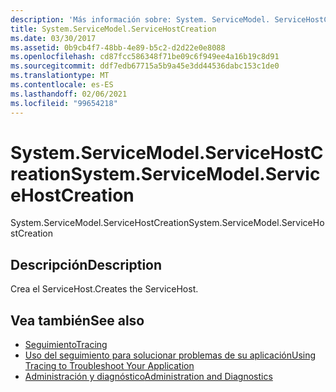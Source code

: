 ```yaml
---
description: 'Más información sobre: System. ServiceModel. ServiceHostCreation'
title: System.ServiceModel.ServiceHostCreation
ms.date: 03/30/2017
ms.assetid: 0b9cb4f7-48bb-4e89-b5c2-d2d22e0e8088
ms.openlocfilehash: cd87fcc586348f71be09c6f949ee4a16b19c8d91
ms.sourcegitcommit: ddf7edb67715a5b9a45e3dd44536dabc153c1de0
ms.translationtype: MT
ms.contentlocale: es-ES
ms.lasthandoff: 02/06/2021
ms.locfileid: "99654218"
---
```

# <a name="systemservicemodelservicehostcreation"></a><span data-ttu-id="2923f-103">System.ServiceModel.ServiceHostCreation</span><span class="sxs-lookup"><span data-stu-id="2923f-103">System.ServiceModel.ServiceHostCreation</span></span>

<span data-ttu-id="2923f-104">System.ServiceModel.ServiceHostCreation</span><span class="sxs-lookup"><span data-stu-id="2923f-104">System.ServiceModel.ServiceHostCreation</span></span>  
  
## <a name="description"></a><span data-ttu-id="2923f-105">Descripción</span><span class="sxs-lookup"><span data-stu-id="2923f-105">Description</span></span>  

 <span data-ttu-id="2923f-106">Crea el ServiceHost.</span><span class="sxs-lookup"><span data-stu-id="2923f-106">Creates the ServiceHost.</span></span>  
  
## <a name="see-also"></a><span data-ttu-id="2923f-107">Vea también</span><span class="sxs-lookup"><span data-stu-id="2923f-107">See also</span></span>

- [<span data-ttu-id="2923f-108">Seguimiento</span><span class="sxs-lookup"><span data-stu-id="2923f-108">Tracing</span></span>](index.md)
- [<span data-ttu-id="2923f-109">Uso del seguimiento para solucionar problemas de su aplicación</span><span class="sxs-lookup"><span data-stu-id="2923f-109">Using Tracing to Troubleshoot Your Application</span></span>](using-tracing-to-troubleshoot-your-application.md)
- [<span data-ttu-id="2923f-110">Administración y diagnóstico</span><span class="sxs-lookup"><span data-stu-id="2923f-110">Administration and Diagnostics</span></span>](../index.md)
